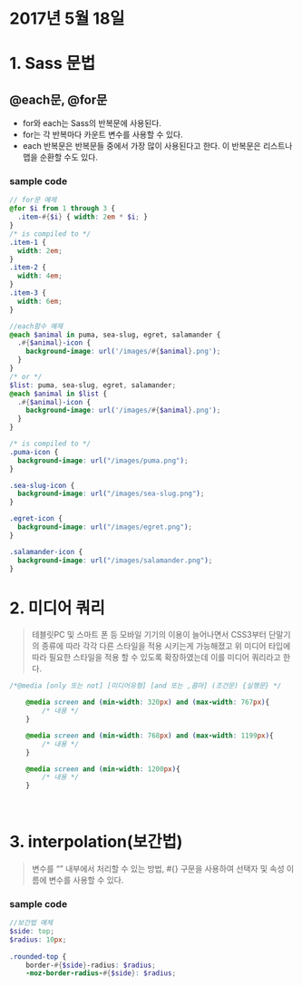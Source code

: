 # 2017년 5월 18일
# 1. Sass 문법 
 ## @each문, @for문 
- for와 each는 Sass의 반복문에 사용된다. 
- for는 각 반복마다 카운트 변수를 사용할 수 있다.
- each 반복문은 반복문들 중에서 가장 많이 사용된다고 한다. 이 반복문은 리스트나 맵을 순환할 수도 있다.

### sample code
```scss
// for문 예제
@for $i from 1 through 3 {
  .item-#{$i} { width: 2em * $i; }
}
/* is compiled to */
.item-1 {
  width: 2em; 
}
.item-2 {
  width: 4em; 
}
.item-3 {
  width: 6em; 
}
```
```scss 
//each함수 예제
@each $animal in puma, sea-slug, egret, salamander {
  .#{$animal}-icon {
    background-image: url('/images/#{$animal}.png');
  }
}
/* or */
$list: puma, sea-slug, egret, salamander;
@each $animal in $list {
  .#{$animal}-icon {
    background-image: url('/images/#{$animal}.png');
  }
}

/* is compiled to */
.puma-icon {
  background-image: url("/images/puma.png");
}

.sea-slug-icon {
  background-image: url("/images/sea-slug.png");
}

.egret-icon {
  background-image: url("/images/egret.png");
}

.salamander-icon {
  background-image: url("/images/salamander.png");
}
```

# 2. 미디어 쿼리

>테블릿PC 및 스마트 폰 등 모바일 기기의 이용이 늘어나면서 CSS3부터  단말기의 종류에 따라 각각 다른 스타일을 적용 시키는게 가능해졌고  위 미디어 타입에 따라 필요한 스타일을 적용 할 수 있도록 확장하였는데 이를 미디어 쿼리라고 한다. 

```css
/*@media [only 또는 not] [미디어유형] [and 또는 ,콤마] (조건문) {실행문} */

    @media screen and (min-width: 320px) and (max-width: 767px){
        /* 내용 */    
    }

    @media screen and (min-width: 768px) and (max-width: 1199px){
        /* 내용 */
    }

    @media screen and (min-width: 1200px){
        /* 내용 */
    }
        
   
```

# 3. interpolation(보간법)
>변수를 “” 내부에서 처리할 수 있는 방법, #{} 구문을 사용하여 선택자 및 속성 이름에 변수를 사용할 수 있다. 

### sample code 
``` scss
//보간법 예제
$side: top;
$radius: 10px;
 
.rounded-top {
	border-#{$side}-radius: $radius;
	-moz-border-radius-#{$side}: $radius;
```





    